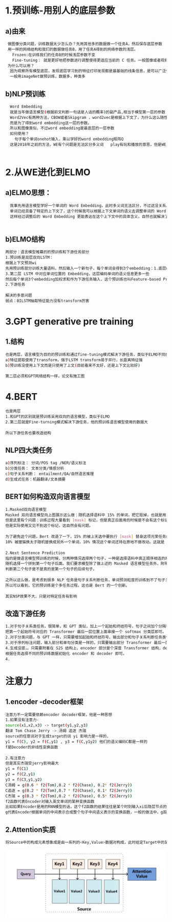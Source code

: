 1.预训练-用别人的底层参数
====================

 a)由来
 -----------------
  ```bash
   做图像分类问题，训练数据太少怎么办？先用其他多的数据做一个任务A，然后保存底层参数
   用一样的网络结构和我们的数据做任务B，用了任务A得到的网络参数的浅层。
     Frozen:在训练我们的任务B的时候浅层参数不变
     Fine-tuning： 就是更好地把参数进行调整使得更适应当前的 C 任务。一般图像或者视频领域要做预训练一般都这么做
   为什么可以用？
    因为观察所有模型底层，发现底层学习到的特征打印发现都是最基础的线条信息，是可以广泛使用的
    一般用imageNet做预训练，数据多，种类多
  ```
  
  b)NLP预训练
  ----------------
  ```bash
    Word Embedding
    就是当年做语言模型(根据前文判断一句话是人话的概率)的副产品,相当于模型第一层的参数
    Word2Vec有两种方法，CBOW或者Skipgram ，word2vec是根据上下文了，为什么这么随性？因为这个模型的目的不是为了做什么任务，
    而是为了得到word embedding这一层的参数。
    所以和图像类似，不过word embedding是最底层的一层参数
    如何使用？
      句子每个单词onehot输入，乘以学好的word embedding矩阵Q
    这是2018年之前的方法，WE有个问题是无法区分多义词   play有玩和播放的意思，但是WE里都是一个向量表示,所以提升效果不大
    
  ```
  
  2.从WE进化到ELMO
  =====================
  
  a)ELMO思想：
  ----------------
  ```bash
    我事先用语言模型学好一个单词的 Word Embedding，此时多义词无法区分，不过这没关系。在我实际使用 Word Embedding 的时候，
    单词已经具备了特定的上下文了，这个时候我可以根据上下文单词的语义去调整单词的 Word Embedding 表示，
    这样经过调整后的 Word Embedding 更能表达在这个上下文中的具体含义，自然也就解决了多义词的问题了
    
  ```
  b)ELMO结构
  -----------------------
  ```bash
  两部分：语言模型帷幕的的预训练和下游任务部分
  1.预训练是双层双向LSTM：
  根据上下文预测wi
  先用预训练部分训练大量语料，然后输入一个新句子，每个单词会得到3个embedding：1.底层word embedding 2.LSTM中对应单词位置的 Embedding，句法信息更多一些
  3.第二层 LSTM 中对应单词位置的 Embedding，这层编码单词的语义信息更多一些
  然后每个单词3个embedding加权求和作为下游任务输入，这个预训练也叫Feature-based Pre-Training
  2.下游任务
  
  解决的多意问题
  弱点：BILSTM抽取特征能力没有transform厉害
 
  ```
  
  3.GPT generative pre training
  ======================
  
  1.结构
  ----------
  ```bash
  也是两层，语言模型为目的的预训练和通过fine-tuning模式解决下游任务，类似于ELMO不同在于
  a)特征提取使用了transform，强于LSTM transform易于并行，长距离特征强
  b)预训练没使用上下文而是只使用了上文(目前看来不太好，还是上下文比较好)
  
  第二层必须和GPT网络结构一样，论文有施工图
  ```
  
  4.BERT
  ==========================
  ```bash
  也是两层
  1.和GPT的区别就是预训练采用双向的语言模型，类似于ELMO
 2.第二层就是Fine-turning模式解决下游任务，他的预训练语言模型使用的数据大
 
 所以下游任务也要改造结构
 ```
 
 NLP四大类任务
 --------------
 ```bash
 a)序列标注： 分词/POS tag /NER/语义标注
 b)分类任务： 文本分类/情感分析
 c)句子关系判断： entailment/QA/自然语言推理
 d)生成式任务：机器翻译/文本摘要
 
 ```
 BERT如何构造双向语言模型
 ----------------
 ```bash
 1.Masked双向语言模型
 Masked 双向语言模型向上图展示这么做：随机选择语料中 15% 的单词，把它抠掉，也就是用 [Mask] 掩码代替原始单词，然后要求模型去正确预测被抠掉的单词。
 但是这里有个问题：训练过程大量看到 [mask] 标记，但是真正后面用的时候是不会有这个标记的，这会引导模型认为输出是针对 [mask] 这个标记的，
 但是实际使用又见不到这个标记，这自然会有问题。

为了避免这个问题，Bert 改造了一下，15% 的被上天选中要执行 [mask] 替身这项光荣任务的单词中，只有 80% 真正被替换成 [mask] 标记，
10% 被狸猫换太子随机替换成另外一个单词，10% 情况这个单词还待在原地不做改动。这就是 Masked 双向语音模型的具体做法。

2.Next Sentence Prediction
指的是做语言模型预训练的时候，分两种情况选择两个句子，一种是选择语料中真正顺序相连的两个句子；另外一种是第二个句子从语料库中抛色子，
随机选择一个拼到第一个句子后面。我们要求模型除了做上述的 Masked 语言模型任务外，附带再做个句子关系预测，
判断第二个句子是不是真的是第一个句子的后续句子。

之所以这么做，是考虑到很多 NLP 任务是句子关系判断任务，单词预测粒度的训练到不了句子关系这个层级，增加这个任务有助于下游句子关系判断任务。
所以可以看到，它的预训练是个多任务过程。这也是 Bert 的一个创新。

其实NSP效果不大，只是对特定任务有影响

 ```
 改造下游任务
 ------------------
 ```bash
 1.对于句子关系类任务，很简单，和 GPT 类似，加上一个起始和终结符号，句子之间加个分隔符即可。对于输出来说，
 把第一个起始符号对应的 Transformer 最后一层位置上面串接一个 softmax 分类层即可。
 2.对于分类问题，与 GPT 一样，只需要增加起始和终结符号，输出部分和句子关系判断任务类似改造
 3.对于序列标注问题，输入部分和单句分类是一样的，只需要输出部分 Transformer 最后一层每个单词对应位置都进行分类即可
 4.生成没提，。只需要附着在 S2S 结构上，encoder 部分是个深度 Transformer 结构，decoder 部分也是个深度 Transformer 结构。
 根据任务选择不同的预训练数据初始化 encoder 和 decoder 即可。
 4.
 ```
 
 注意力
 =====================
 
 1.encoder -decoder框架
 ----------------
 ```bash
 注意力不一定需要依赖encoder decoder框架，他是一种思想
 1.如果没有注意力-
 source(x1,x2,x3) -> target(y1,y2,y3)
 翻译 Tom Chase Jerry -> 汤姆 追逐 杰瑞
 source的任意词对于生成target的词 yi 影响力是一样的，
 y1 = f(C), y2 = f(C,y1) , y3 = f(C,y1y2) 他们的语义编码C都是一样的
 f是Decoder的非线性变换函数
 
 2.有注意力
 但是其实杰瑞受jerry影响最大
 y1 = f(C1)
 y2 = f(C2,y1)
 y3 = f(C3,y1,y2)
 C汤姆 = g(0.6 * f2(Tom),0.2 * f2(Chase), 0.2* f2(Jerry))
 C追逐 = g(0.2 * f2(Tom),0.7 * f2(Chase), 0.1* f2(Jerry))
 C杰瑞 = g(0.3 * f2(Tom),0.2 * f2(Chase), 0.5* f2(Jerry))
 f2函数代表Encoder对输入英文单词的某种变换函数
 比如如果Encoder是用的RNN模型的话，这个f2函数的结果往往是某个时刻输入xi后隐层节点的状态值
 g代表Encoder根据单词的中间表示合成整个句子中间语义表示的变换函数，一般的做法中，g函数就是对构成元素加权求和
 
 ```
 2.Attention实质
 ------------------
 ```bash
 将Source中的构成元素想象成是由一系列的<Key,Value>数据对构成，此时给定Target中的某个元素Query，通过计算Query和各个Key的相似性或者相关性，得到每个Key对应Value的权重系数，然后对Value进行加权求和，即得到了最终的Attention数值。所以本质上Attention机制是对Source中元素的Value值进行加权求和

```
![](https://github.com/ehamster/NLP/blob/master/images/attentions.png)
